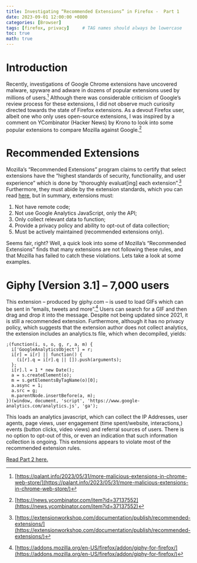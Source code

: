 ```yaml
---
title: Investigating “Recommended Extensions” in Firefox -  Part 1
date: 2023-09-01 12:00:00 +0800
categories: [Browser]
tags: [firefox, privacy]     # TAG names should always be lowercase
toc: true
math: true
---
```

# Introduction
Recently, investigations of Google Chrome extensions have uncovered malware, spyware and adware in dozens of popular extensions used by millions of users.[^footnote] Although there was considerable criticism of Google’s review process for these extensions, I did not observe much curiosity directed towards the state of Firefox extensions. As a devout Firefox user, albeit one who only uses open-source extensions, I was inspired by a comment on YCombinator (Hacker News) by Krono to look into some popular extensions to compare Mozilla against Google.[^footnote2]
	
# Recommended Extensions
Mozilla’s “Recommended Extensions” program claims to certify that select extensions have the “highest standards of security, functionality, and user experience” which is done by “thoroughly evaluat[ing] each extension”.[^footnote3] Furthermore, they must abide by the extension standards, which you can read [here](https://extensionworkshop.com/documentation/publish/add-on-policies/), but in summary, extensions must:
1. Not have remote code;
2. Not use Google Analytics JavaScript, only the API;
3. Only collect relevant data to function;
4. Provide a privacy policy and ability to opt-out of data collection;
5. Must be actively maintained (recommended extensions only).

Seems fair, right? Well, a quick look into some of Mozilla’s “Recommended Extensions” finds that many extensions are not following these rules, and that Mozilla has failed to catch these violations. Lets take a look at some examples.

# Giphy [Version 3.1] – 7,000 users

This extension – produced by giphy.com – is used to load GIFs which can be sent in “emails, tweets and more”.[^footnote4] Users can search for a GIF and then drag and drop it into the message. Despite not being updated since 2021, it is still a recommended extension. Furthermore, although it has no privacy policy, which suggests that the extension author does not collect analytics, the extension includes an analytics.ts file, which when decompiled, yields: 

```
;(function(i, s, o, g, r, a, m) {
  i['GoogleAnalyticsObject'] = r;
  i[r] = i[r] || function() {
    (i[r].q = i[r].q || []).push(arguments);
  };
  i[r].l = 1 * new Date();
  a = s.createElement(o);
  m = s.getElementsByTagName(o)[0];
  a.async = 1;
  a.src = g;
  m.parentNode.insertBefore(a, m);
})(window, document, 'script', 'https://www.google-analytics.com/analytics.js', 'ga');
```

This loads an analytics javascript, which can collect the IP Addresses, user agents, page views, user engagement (time spent/website, interactions,) events (button clicks, video views) and referral sources of users. There is no option to opt-out of this, or even an indication that such information collection is ongoing. This extensions appears to violate most of the recommended extension rules.

[Read Part 2 here.](https://www.coloursofosint.com/posts/Investigating-Firefox-Part-2/)

[^footnote]: [https://palant.info/2023/05/31/more-malicious-extensions-in-chrome-web-store/](https://palant.info/2023/05/31/more-malicious-extensions-in-chrome-web-store/)
[^footnote2]: [https://news.ycombinator.com/item?id=37137552](https://news.ycombinator.com/item?id=37137552)
[^footnote3]: [https://extensionworkshop.com/documentation/publish/recommended-extensions/](https://extensionworkshop.com/documentation/publish/recommended-extensions/)
[^footnote4]: [https://addons.mozilla.org/en-US/firefox/addon/giphy-for-firefox/](https://addons.mozilla.org/en-US/firefox/addon/giphy-for-firefox/)
